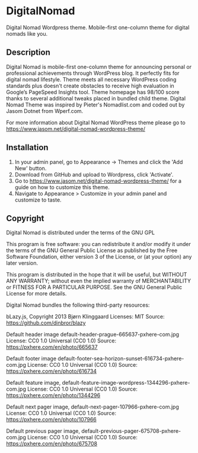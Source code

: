 # DigitalNomad
Digital Nomad Wordpress theme. Mobile-first one-column theme for digital nomads like you.

## Description

Digital Nomad is mobile-first one-column theme for announcing personal or professional achievements through WordPress blog. It perfectly fits for digital nomad lifestyle. Theme meets all necessary WordPress coding standards plus doesn't create obstacles to receive high evaluation in Google’s PageSpeed Insights tool. Theme homepage has 98/100 score thanks to several additional tweaks placed in bundled child theme. Digital Nomad Theme was inspired by Pieter's Nomadlist.com and coded out by Jasom Dotnet from Wperf.com.

For more information about Digital Nomad WordPress theme please go to https://www.jasom.net/digital-nomad-wordpress-theme/

## Installation

1. In your admin panel, go to Appearance -> Themes and click the 'Add New' button.
2. Download from GitHub and upload to Wordpress, click 'Activate'.
4. Go to https://www.jasom.net/digital-nomad-wordpress-theme/ for a guide on how to customize this theme.
5. Navigate to Appearance > Customize in your admin panel and customize to taste.

## Copyright

Digital Nomad is distributed under the terms of the GNU GPL

This program is free software: you can redistribute it and/or modify
it under the terms of the GNU General Public License as published by
the Free Software Foundation, either version 3 of the License, or
(at your option) any later version.

This program is distributed in the hope that it will be useful,
but WITHOUT ANY WARRANTY; without even the implied warranty of
MERCHANTABILITY or FITNESS FOR A PARTICULAR PURPOSE. See the
GNU General Public License for more details.

Digital Nomad bundles the following third-party resources:

bLazy.js, Copyright 2013 Bjørn Klinggaard
Licenses: MIT
Source: https://github.com/dinbror/blazy

Default header image default-header-prague-665637-pxhere-com.jpg
License: CC0 1.0 Universal (CC0 1.0)
Source: https://pxhere.com/en/photo/665637

Default footer image default-footer-sea-horizon-sunset-616734-pxhere-com.jpg
License: CC0 1.0 Universal (CC0 1.0)
Source: https://pxhere.com/en/photo/616734

Default feature image, default-feature-image-wordpress-1344296-pxhere-com.jpg
License: CC0 1.0 Universal (CC0 1.0)
Source: https://pxhere.com/en/photo/1344296

Default next pager image, default-next-pager-107966-pxhere-com.jpg
License: CC0 1.0 Universal (CC0 1.0)
Source: https://pxhere.com/en/photo/107966

Default previous pager image, default-previous-pager-675708-pxhere-com.jpg
License: CC0 1.0 Universal (CC0 1.0)
Source: https://pxhere.com/en/photo/675708
